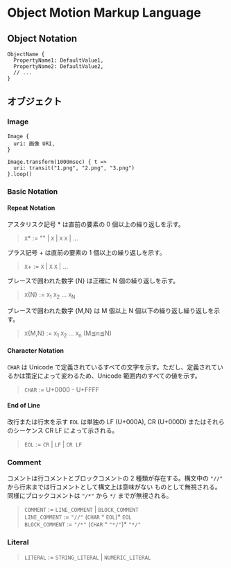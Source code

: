 # Object Motion Markup Language

## Object Notation

```
ObjectName {
  PropertyName1: DefaultValue1,
  PropertyName2: DefaultValue2,
  // ...
}
```

## オブジェクト
### Image
```
Image {
  uri: 画像 URI,
}
```
```
Image.transform(1000msec) { t =>
  uri: transit("1.png", "2.png", "3.png")
}.loop()
```

### Basic Notation

#### Repeat Notation

アスタリスク記号 * は直前の要素の 0 個以上の繰り返しを示す。

> `X`* := "" | `X` | `X` `X` | ...

プラス記号 + は直前の要素の 1 個以上の繰り返しを示す。

> `X`+ := `X` | `X` `X` | ...

ブレースで囲われた数字 {N} は正確に N 個の繰り返しを示す。

> `X`{N} := `X`<sub>1</sub> `X`<sub>2</sub> ... `X`<sub>N</sub>

ブレースで囲われた数字 {M,N} は M 個以上 N 個以下の繰り返し繰り返しを示す。

> `X`{M,N} := `X`<sub>1</sub> `X`<sub>2</sub> ... `X`<sub>n</sub>  (M≦n≦N)

#### Character Notation

`CHAR` は Unicode で定義されているすべての文字を示す。ただし、定義されているかは策定によって変わるため、Unicode 範囲内のすべての値を示す。

> `CHAR` := U+0000 - U+FFFF

#### End of Line

改行または行末を示す `EOL` は単独の LF (U+000A), CR (U+000D) またはそれらのシーケンス CR LF によって示される。

> `EOL` := `CR` | `LF` | `CR LF`

### Comment

コメントは行コメントとブロックコメントの 2 種類が存在する。構文中の `"//"` から行末までは行コメントとして構文上は意味がない
ものとして無視される。同様にブロックコメントは `"/*"` から `*/` までが無視される。

> `COMMENT` := `LINE_COMMENT` | `BLOCK_COMMENT`<br/>
> `LINE_COMMENT` := `"//"` (`CHAR` ^ `EOL`)* `EOL`<br/>
> `BLOCK_COMMENT` := `"/*"` (`CHAR` ^ `"*/"`)* `"*/"`

### Literal

> `LITERAL` := `STRING_LITERAL` | `NUMERIC_LITERAL`
